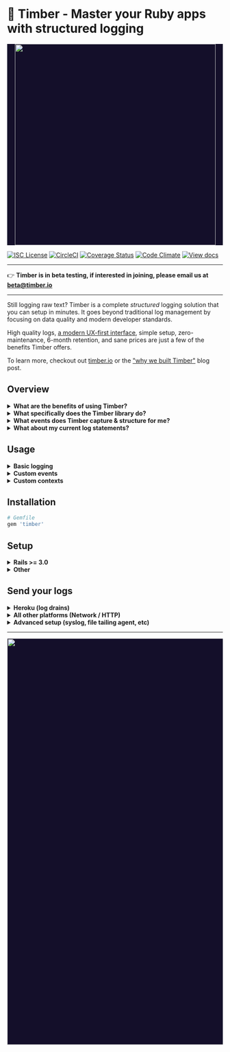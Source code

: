# 🌲 Timber - Master your Ruby apps with structured logging

<p align="center" style="background: #140f2a;">
<a href="http://github.com/timberio/timber-ruby"><img src="http://files.timber.io/images/ruby-library-readme-header.gif" height="469" /></a>
</p>

[![ISC License](https://img.shields.io/badge/license-ISC-ff69b4.svg)](LICENSE.md)
[![CircleCI](https://circleci.com/gh/timberio/timber-ruby.svg?style=shield&circle-token=:circle-token)](https://circleci.com/gh/timberio/timber-ruby/tree/master)
[![Coverage Status](https://coveralls.io/repos/github/timberio/timber-ruby/badge.svg?branch=master)](https://coveralls.io/github/timberio/timber-ruby?branch=master)
[![Code Climate](https://codeclimate.com/github/timberio/timber-ruby/badges/gpa.svg)](https://codeclimate.com/github/timberio/timber-ruby)
[![View docs](https://img.shields.io/badge/docs-viewdocs-blue.svg?style=flat-square "Viewdocs")](http://www.rubydoc.info/github/timberio/timber-ruby)


---

👉 **Timber is in beta testing, if interested in joining, please email us at
[beta@timber.io](mailto:beta@timber.io)**

---

Still logging raw text? Timber is a complete *structured* logging solution that you can setup in
minutes. It goes beyond traditional log management by focusing on data quality and modern
developer standards.

High quality logs, [a modern UX-first interface](https://timber.io), simple setup,
zero-maintenance, 6-month retention, and sane prices are just a few of the benefits Timber
offers.

To learn more, checkout out [timber.io](https://timber.io) or the
["why we built Timber"](http://moss-ibex2.cloudvent.net/blog/why-were-building-timber/)
blog post.


## Overview

<details><summary><strong>What are the benefits of using Timber?</strong></summary><p>

1. **Data quality.** The usefulness of your logs starts here. This is why we ship libraries like
   this one; a fundamental difference from parsing. Timber maintains the entire process of
   structuring your logs from *within* your application: from framework logs, to 3rd party logs,
   to custom events. Moreover, Timber adds data that otherwise wouldn't be in the line; data you
   can't obtain from parsing alone.
2. **Human readability.** Structuring your logs usually means they become unreadable. Timber
   *augments* your logs with structured data. Meaning we do not alter the original log message.
   And in the Timber console, you'll see the humany-friendly message. Click the line, and you'll
   get access to all of the structured data in a slide out panel. 😮
3. **Reliable downstream consumption.** All log events adhere to a
   [normalized, shared, schema](https://github.com/timberio/log-event-json-schema) that follows
   [semantic versioning](http://semver.org/) and goes through a [standard release process](https://github.com/timberio/log-event-json-schema/releases).
   This means you can rely on the structure of your logs and interact consistently with them
   across apps of any language: queries, graphs, alerts, and other downstream consumers. No
   surprises, less breakage, more reliability, happier developers. 😊
4. **Zero risk of code debt or lock-in.** Logging is a standard that has been around since the dawn
   of computers. It's built into every language, framework, and library. Timber adheres strictly
   to the default `Logger` interface. There are no special APIs, and no need to pepper your app
   with Timber specific code. It's just better logging. If you choose to stop using Timber, you
   can do so without consequence.
5. **Long term retention.** Timber is designed on modern big-data principles. As a result, we can
   offer 6+ months of retention at prices cheaper than alternatives offering <1 month.
   This allows you to unlock your logs for purposes beyond debugging.

---

</p></details>

<details><summary><strong>What specifically does the Timber library do?</strong></summary><p>

1. Captures and structures your framework and 3rd party logs. (see next question)
2. Adds useful context to every log line. (see next question)
3. Provides a [framework for logging custom structured events](#what-about-custom-events).
4. Offers transport strategies to [send your logs](#send-your-logs) to the Timber service.

---

</p></details>

<details><summary><strong>What events does Timber capture & structure for me?</strong></summary><p>

Out of the box you get everything in the [`Timber::Events`](lib/timber/events) namespace:

1. [Controller Call Event](lib/timber/events/controller_call.rb)
2. [Exception Event](lib/timber/events/exception.rb)
3. [HTTP Client Request Event (net/http outgoing)](lib/timber/events/http_client_request.rb)
4. [HTTP Client Response Event (resposne from net/http outgoing)](lib/timber/events/http_client_response.rb)
5. [HTTP Server Request Event (incoming client request)](lib/timber/events/http_server_request.rb)
6. [HTTP Server Response Event (response to incoming client request)](lib/timber/events/http_server_response.rb)
7. [SQL Query Event](lib/timber/events/sql_query.rb)
8. [Template Render Event](lib/timber/events/template_render.rb)
9. ...more coming soon, [file an issue](https://github.com/timberio/timber-ruby/issues) to request.

We also add context to every log, everything in the [`Timber::Contexts`](lib/timber/contexts)
namespace. Context is structured data representing the current environment when the log line was
written. It is included in every log line. Think of it like join data for your logs:

1. [HTTP Context](lib/timber/contexts/http.rb)
2. [Organization Context](lib/timber/contexts/organization.rb)
3. [Process Context](lib/timber/contexts/process.rb)
4. [Server Context](lib/timber/contexts/server.rb)
5. [Runtime Context](lib/timber/contexts/runtime.rb)
5. [User Context](lib/timber/contexts/user.rb)
6. ...more coming soon, [file an issue](https://github.com/timberio/timber-ruby/issues) to request.

---

</p></details>

<details><summary><strong>What about my current log statements?</strong></summary><p>

They'll continue to work as expected. Timber adheres strictly to the default `::Logger` interface
and will never deviate in *any* way.

In fact, traditional log statements for non-meaningful events, debug statements, etc, are
encouraged. In cases where the data is meaningful, consider [logging a custom event](#usage).

</p></details>

## Usage

<details><summary><strong>Basic logging</strong></summary><p>

Use `Logger` as normal:

```elixir
logger.info("My log message")

# My log message @metadata {"level": "info", "context": {...}}
```

Timber will never deviate from the public `::Logger` interface in *any* way.

---

</p></details>

<details><summary><strong>Custom events</strong></summary><p>

1. Log a structured Hash (simplest)

  ```ruby
  Logger.warn message: "Payment rejected", type: :payment_rejected,
    data: {customer_id: "abcd1234", amount: 100, reason: "Card expired"}

  # Payment rejected @metadata {"level": "warn", "event": {"payment_rejected": {"customer_id": "abcd1234", "amount": 100, "reason": "Card expired"}}, "context": {...}}
  ```

2. Log a Struct (recommended)

  Defining structs for your important events just feels oh so good :) It creates a strong contract
  with down stream consumers and gives you compile time guarantees.

  ```ruby
  PaymentRejectedEvent = Struct.new(:customer_id, :amount, :reason) do
    def message; "Payment rejected for #{customer_id}"; end
    def type; :payment_rejected; end
  end
  Logger.warn PaymentRejectedEvent.new("abcd1234", 100, "Card expired")

  # Payment rejected @metadata {"level": "warn", "event": {"payment_rejected": {"customer_id": "abcd1234", "amount": 100, "reason": "Card expired"}}, "context": {...}}
  ```

* `:type` is how Timber classifies the event, it creates a namespace for the data you send.
* For more advanced examples see [`Timber::Logger`](lib/timber.logger.rb).
* Also, notice there is no mention of Timber in the above code. Just plain old logging.

#### What about regular Hashes, JSON, or logfmt?

Go for it! Timber will parse the data server side, but we *highly* recommend the above examples.
Providing a `:type` allows timber to classify the event, create a namespace for the data you
send, and make it easier to search, graph, alert, etc.

```ruby
logger.info({key: "value"})
# {"key": "value"} @metadata {"level": "info", "context": {...}}

logger.info('{"key": "value"}')
# {"key": "value"} @metadata {"level": "info", "context": {...}}

logger.info('key=value')
# key=value @metadata {"level": "info", "context": {...}}
```

---

</p></details>

<details><summary><strong>Custom contexts</strong></summary><p>

Context is structured data representing the current environment when the log line was written.
It is included in every log line. Think of it like join data for your logs. For example, the
`http.request_id` field is included in the context, allowing you to find all log lines related
to that request ID, if desired. This is in contrast to *only* showing log lines that contain this
value.

1. Add a Hash (simplest)

  ```ruby
  Timber::CurrentContext.with({type: :build, data: {version: "1.0.0"}}) do
    logger.info("My log message")
  end

  # My log message @metadata {"level": "info", "context": {"build": {"version": "1.0.0"}}}
  ```

  This adds data to the context keyspaced by `build`.

2. Add a Struct (recommended)

  Just like events, we recommend defining your custom contexts. It makes a stronger contract
  with downstream consumers.

  ```ruby
  BuildContext = Struct.new(:version) do
    def type; :build; end
  end
  build_context = BuildContext.new("1.0.0")
  Timber::CurrentContext.with(build_context) do
    logger.info("My log message")
  end

  # My log message @metadata {"level": "info", "context": {"build": {"version": "1.0.0"}}}
  ```

</p></details>


## Installation

```ruby
# Gemfile
gem 'timber'
```


## Setup

<details><summary><strong>Rails >= 3.0</strong></summary><p>

*Replace* any existing `config.logger=` calls in `config/environments/production.rb` with:

```ruby
# config/environments/production.rb

config.logger = ActiveSupport::TaggedLogging.new(Timber::Logger.new(STDOUT))
```

* Prefer examples? Checkout our [Ruby / Rails example app](https://github.com/timberio/ruby-rails-example-app),
  you can see all changes by [search for "timber-change"](https://github.com/timberio/ruby-rails-example-app/search?utf8=%E2%9C%93&q=timber-change&type=Code).

---

</p></details>

<details><summary><strong>Other</strong></summary><p>

1. *Insert* the Timber probes:

  This should be executed *immediately after* you have required your dependencies.

  ```ruby
  Timber::Probes.insert!
  ```

2. *Add* the Rack middlewares:

  This should be included where you build your `Rack` application. Usually `config.ru`:

  ```ruby
  # Most likely config.ru

  Timber::RackMiddlewares.middlewares.each do |m|
    use m
  end
  ```

2. *Instantiate* the Timber logger:

  This should be *globally* available to your application:

  ```ruby
  logger = Timber::Logger.new(STDOUT)
  ```

</p></details>


## Send your logs

<details><summary><strong>Heroku (log drains)</strong></summary><p>

The recommended strategy for Heroku is to setup a
[log drain](https://devcenter.heroku.com/articles/log-drains). To get your Timber log drain URL:

👉 **[Add your app to Timber](https://app.timber.io)**

---

</p></details>

<details><summary><strong>All other platforms (Network / HTTP)</strong></summary><p>

1. *Specify* the Timber Network logger backend in `config/environments/production.rb`:

  Replace any existing `config.logger =` calls with:

  ```ruby
  # config/environments/production.rb (or staging, etc)

  network_log_device = Timber::LogDevices::Network.new(ENV['TIMBER_LOGS_KEY'])
  config.logger = Timber::Logger.new(network_log_device) # <-- Use network_log_device instead of STDOUT
  ```

2. Obtain your Timber API :key: by **[adding your app in Timber](https://app.timber.io)**.

3. Assign your API key to the `TIMBER_LOGS_KEY` environment variable.

</p></details>

<details><summary><strong>Advanced setup (syslog, file tailing agent, etc)</strong></summary><p>

Checkout our [docs](https://timber.io/docs) for a comprehensive list of install instructions.

</p></details>


---

<p align="center" style="background: #140f2a;">
<a href="http://github.com/timberio/timber-ruby"><img src="http://files.timber.io/images/ruby-library-readme-log-truth.png" height="947" /></a>
</p>